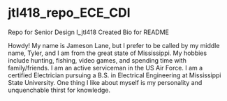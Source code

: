 # jtl418_repo_ECE_CDI
Repo for Senior Design I_jtl418
Created Bio for README

Howdy! My name is Jameson Lane, but I prefer to be called by my middle name, Tyler, and I am from the great state of Mississippi. My hobbies include hunting, fishing, video games, and spending time with family/friends. I am an active serviceman in the US Air Force. I am a certified Electrician pursuing a B.S. in Electrical Engineering at Mississippi State University. One thing I like about myself is my personality and unquenchable thirst for knowledge.

